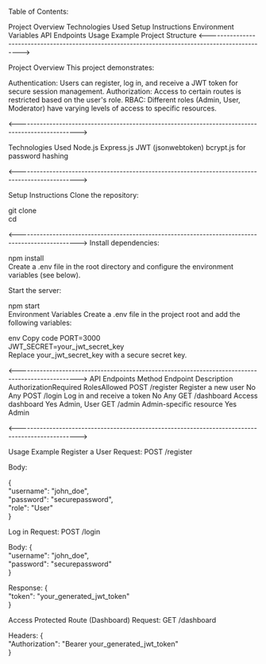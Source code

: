 Table of Contents:

Project Overview
Technologies Used
Setup Instructions
Environment Variables
API Endpoints
Usage Example
Project Structure
<------------------------------------------------------------------------------------------------->

Project Overview
This project demonstrates:

Authentication: Users can register, log in, and receive a JWT token for secure session management.
Authorization: Access to certain routes is restricted based on the user's role.
RBAC: Different roles (Admin, User, Moderator) have varying levels of access to specific resources.

<------------------------------------------------------------------------------------------------->

Technologies Used
Node.js
Express.js
JWT (jsonwebtoken)
bcrypt.js for password hashing

<------------------------------------------------------------------------------------------------->

Setup Instructions
Clone the repository:

git clone <repository-url>  
cd <project-folder>  

<------------------------------------------------------------------------------------------------->
Install dependencies:

npm install  
Create a .env file in the root directory and configure the environment variables (see below).

Start the server:

npm start  
Environment Variables
Create a .env file in the project root and add the following variables:

env
Copy code
PORT=3000  
JWT_SECRET=your_jwt_secret_key  
Replace your_jwt_secret_key with a secure secret key.

<------------------------------------------------------------------------------------------------->
API Endpoints
Method	Endpoint	Description	                   AuthorizationRequired	RolesAllowed
POST	/register	Register a new user  	                  No             Any
POST	/login	    Log in and receive a token	              No	         Any
GET	/dashboard	    Access dashboard	                      Yes	         Admin, User
GET	/admin	        Admin-specific resource	                  Yes	         Admin

<------------------------------------------------------------------------------------------------->


Usage Example
Register a User
Request:
POST /register

Body:

{  
  "username": "john_doe",  
  "password": "securepassword",  
  "role": "User"  
}  


Log in
Request:
POST /login

Body:
{  
  "username": "john_doe",  
  "password": "securepassword"  
}  

Response:
{  
  "token": "your_generated_jwt_token"  
}  


Access Protected Route (Dashboard)
Request:
GET /dashboard

Headers:
{  
  "Authorization": "Bearer your_generated_jwt_token"  
}  